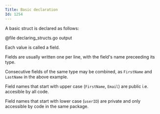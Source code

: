 ```yaml
---
Title: Basic declaration
Id: 1254
---
```

A basic struct is declared as follows:

@file declaring_structs.go output

Each value is called a field.

Fields are usually written one per line, with the field's name preceeding its type.

Consecutive fields of the same type may be combined, as `FirstName` and `LastName` in the above example.

Field names that start with upper case (`FirstName`, `Email`) are public i.e. accesible by all code.

Field names that start with lower case (`userID`) are private and only accessible by code in the same package.

